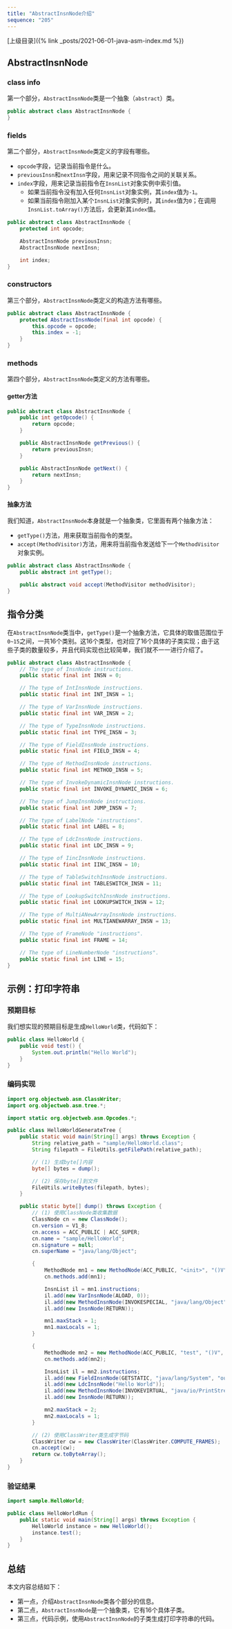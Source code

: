 ```yaml
---
title: "AbstractInsnNode介绍"
sequence: "205"
---
```


[上级目录]({% link _posts/2021-06-01-java-asm-index.md %})

## AbstractInsnNode

### class info

第一个部分，`AbstractInsnNode`类是一个抽象（`abstract`）类。

```java
public abstract class AbstractInsnNode {
}
```

### fields

第二个部分，`AbstractInsnNode`类定义的字段有哪些。

- `opcode`字段，记录当前指令是什么。
- `previousInsn`和`nextInsn`字段，用来记录不同指令之间的关联关系。
- `index`字段，用来记录当前指令在`InsnList`对象实例中索引值。
  - 如果当前指令没有加入任何`InsnList`对象实例，其`index`值为`-1`。
  - 如果当前指令刚加入某个`InsnList`对象实例时，其`index`值为`0`；在调用`InsnList.toArray()`方法后，会更新其`index`值。

```java
public abstract class AbstractInsnNode {
    protected int opcode;

    AbstractInsnNode previousInsn;
    AbstractInsnNode nextInsn;

    int index;
}
```

### constructors

第三个部分，`AbstractInsnNode`类定义的构造方法有哪些。

```java
public abstract class AbstractInsnNode {
    protected AbstractInsnNode(final int opcode) {
        this.opcode = opcode;
        this.index = -1;
    }
}
```

### methods

第四个部分，`AbstractInsnNode`类定义的方法有哪些。

#### getter方法

```java
public abstract class AbstractInsnNode {
    public int getOpcode() {
        return opcode;
    }

    public AbstractInsnNode getPrevious() {
        return previousInsn;
    }

    public AbstractInsnNode getNext() {
        return nextInsn;
    }
}
```

#### 抽象方法

我们知道，`AbstractInsnNode`本身就是一个抽象类，它里面有两个抽象方法：

- `getType()`方法，用来获取当前指令的类型。
- `accept(MethodVisitor)`方法，用来将当前指令发送给下一个`MethodVisitor`对象实例。

```java
public abstract class AbstractInsnNode {
    public abstract int getType();

    public abstract void accept(MethodVisitor methodVisitor);
}
```

## 指令分类

在`AbstractInsnNode`类当中，`getType()`是一个抽象方法，它具体的取值范围位于`0~15`之间，一共16个类别。这16个类型，也对应了16个具体的子类实现；由于这些子类的数量较多，并且代码实现也比较简单，我们就不一一进行介绍了。

```java
public abstract class AbstractInsnNode {
    // The type of InsnNode instructions.
    public static final int INSN = 0;

    // The type of IntInsnNode instructions.
    public static final int INT_INSN = 1;

    // The type of VarInsnNode instructions.
    public static final int VAR_INSN = 2;

    // The type of TypeInsnNode instructions.
    public static final int TYPE_INSN = 3;

    // The type of FieldInsnNode instructions.
    public static final int FIELD_INSN = 4;

    // The type of MethodInsnNode instructions.
    public static final int METHOD_INSN = 5;

    // The type of InvokeDynamicInsnNode instructions.
    public static final int INVOKE_DYNAMIC_INSN = 6;

    // The type of JumpInsnNode instructions.
    public static final int JUMP_INSN = 7;

    // The type of LabelNode "instructions".
    public static final int LABEL = 8;

    // The type of LdcInsnNode instructions.
    public static final int LDC_INSN = 9;

    // The type of IincInsnNode instructions.
    public static final int IINC_INSN = 10;

    // The type of TableSwitchInsnNode instructions.
    public static final int TABLESWITCH_INSN = 11;

    // The type of LookupSwitchInsnNode instructions.
    public static final int LOOKUPSWITCH_INSN = 12;

    // The type of MultiANewArrayInsnNode instructions.
    public static final int MULTIANEWARRAY_INSN = 13;

    // The type of FrameNode "instructions".
    public static final int FRAME = 14;

    // The type of LineNumberNode "instructions".
    public static final int LINE = 15;
}
```

## 示例：打印字符串

### 预期目标

我们想实现的预期目标是生成`HelloWorld`类，代码如下：

```java
public class HelloWorld {
    public void test() {
        System.out.println("Hello World");
    }
}
```

### 编码实现

```java
import org.objectweb.asm.ClassWriter;
import org.objectweb.asm.tree.*;

import static org.objectweb.asm.Opcodes.*;

public class HelloWorldGenerateTree {
    public static void main(String[] args) throws Exception {
        String relative_path = "sample/HelloWorld.class";
        String filepath = FileUtils.getFilePath(relative_path);

        // (1) 生成byte[]内容
        byte[] bytes = dump();

        // (2) 保存byte[]到文件
        FileUtils.writeBytes(filepath, bytes);
    }

    public static byte[] dump() throws Exception {
        // (1) 使用ClassNode类收集数据
        ClassNode cn = new ClassNode();
        cn.version = V1_8;
        cn.access = ACC_PUBLIC | ACC_SUPER;
        cn.name = "sample/HelloWorld";
        cn.signature = null;
        cn.superName = "java/lang/Object";

        {
            MethodNode mn1 = new MethodNode(ACC_PUBLIC, "<init>", "()V", null, null);
            cn.methods.add(mn1);

            InsnList il = mn1.instructions;
            il.add(new VarInsnNode(ALOAD, 0));
            il.add(new MethodInsnNode(INVOKESPECIAL, "java/lang/Object", "<init>", "()V", false));
            il.add(new InsnNode(RETURN));

            mn1.maxStack = 1;
            mn1.maxLocals = 1;
        }

        {
            MethodNode mn2 = new MethodNode(ACC_PUBLIC, "test", "()V", null, null);
            cn.methods.add(mn2);

            InsnList il = mn2.instructions;
            il.add(new FieldInsnNode(GETSTATIC, "java/lang/System", "out", "Ljava/io/PrintStream;"));
            il.add(new LdcInsnNode("Hello World"));
            il.add(new MethodInsnNode(INVOKEVIRTUAL, "java/io/PrintStream", "println", "(Ljava/lang/String;)V", false));
            il.add(new InsnNode(RETURN));

            mn2.maxStack = 2;
            mn2.maxLocals = 1;
        }

        // (2) 使用ClassWriter类生成字节码
        ClassWriter cw = new ClassWriter(ClassWriter.COMPUTE_FRAMES);
        cn.accept(cw);
        return cw.toByteArray();
    }
}
```

### 验证结果

```java
import sample.HelloWorld;

public class HelloWorldRun {
    public static void main(String[] args) throws Exception {
        HelloWorld instance = new HelloWorld();
        instance.test();
    }
}
```

## 总结

本文内容总结如下：

- 第一点，介绍`AbstractInsnNode`类各个部分的信息。
- 第二点，`AbstractInsnNode`是一个抽象类，它有16个具体子类。
- 第三点，代码示例，使用`AbstractInsnNode`的子类生成打印字符串的代码。
